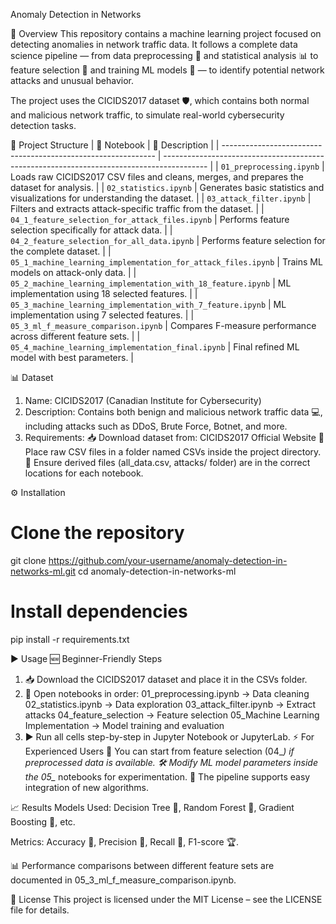 Anomaly Detection in Networks 

📌 Overview
This repository contains a machine learning project focused on detecting anomalies in network traffic data.
It follows a complete data science pipeline — from data preprocessing 🧹 and statistical analysis 📊 to feature selection 🎯 and training ML models 🤖 — to identify potential network attacks and unusual behavior.

The project uses the CICIDS2017 dataset 🛡️, which contains both normal and malicious network traffic, to simulate real-world cybersecurity detection tasks.

📂 Project Structure
| 📁 Notebook                                                   | 📝 Description                                                                            |
| ------------------------------------------------------------- | ----------------------------------------------------------------------------------------- |
| `01_preprocessing.ipynb`                                      | Loads raw CICIDS2017 CSV files and cleans, merges, and prepares the dataset for analysis. |
| `02_statistics.ipynb`                                         | Generates basic statistics and visualizations for understanding the dataset.              |
| `03_attack_filter.ipynb`                                      | Filters and extracts attack-specific traffic from the dataset.                            |
| `04_1_feature_selection_for_attack_files.ipynb`               | Performs feature selection specifically for attack data.                                  |
| `04_2_feature_selection_for_all_data.ipynb`                   | Performs feature selection for the complete dataset.                                      |
| `05_1_machine_learning_implementation_for_attack_files.ipynb` | Trains ML models on attack-only data.                                                     |
| `05_2_machine_learning_implementation_with_18_feature.ipynb`  | ML implementation using 18 selected features.                                             |
| `05_3_machine_learning_implementation_with_7_feature.ipynb`   | ML implementation using 7 selected features.                                              |
| `05_3_ml_f_measure_comparison.ipynb`                          | Compares F-measure performance across different feature sets.                             |
| `05_4_machine_learning_implementation_final.ipynb`            | Final refined ML model with best parameters.                                              |


📊 Dataset
1. Name: CICIDS2017 (Canadian Institute for Cybersecurity)
2. Description: Contains both benign and malicious network traffic data 💻, including attacks such as DDoS, Brute Force, Botnet, and more.
3. Requirements:
    📥 Download dataset from: CICIDS2017 Official Website
    📂 Place raw CSV files in a folder named CSVs inside the project directory.
    📄 Ensure derived files (all_data.csv, attacks/ folder) are in the correct locations for each notebook.

⚙️ Installation
# Clone the repository
git clone https://github.com/your-username/anomaly-detection-in-networks-ml.git
cd anomaly-detection-in-networks-ml

# Install dependencies
pip install -r requirements.txt

▶️ Usage
🆕 Beginner-Friendly Steps
1. 📥 Download the CICIDS2017 dataset and place it in the CSVs folder.
2. 📑 Open notebooks in order:
       01_preprocessing.ipynb → Data cleaning
       02_statistics.ipynb → Data exploration
       03_attack_filter.ipynb → Extract attacks
       04_feature_selection → Feature selection
       05_Machine Learning Implementation → Model training and evaluation
3. ▶️ Run all cells step-by-step in Jupyter Notebook or JupyterLab.
     ⚡ For Experienced Users
         🔄 You can start from feature selection (04_*) if preprocessed data is available.
         🛠 Modify ML model parameters inside the 05_* notebooks for experimentation.
         🔌 The pipeline supports easy integration of new algorithms.

📈 Results
Models Used: Decision Tree 🌳, Random Forest 🌲, Gradient Boosting 🚀, etc.

Metrics: Accuracy 🎯, Precision 📏, Recall 📢, F1-score 🏆.

📊 Performance comparisons between different feature sets are documented in 05_3_ml_f_measure_comparison.ipynb.

📜 License
This project is licensed under the MIT License – see the LICENSE file for details.
